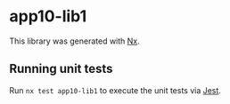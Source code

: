 # app10-lib1

This library was generated with [Nx](https://nx.dev).

## Running unit tests

Run `nx test app10-lib1` to execute the unit tests via [Jest](https://jestjs.io).
